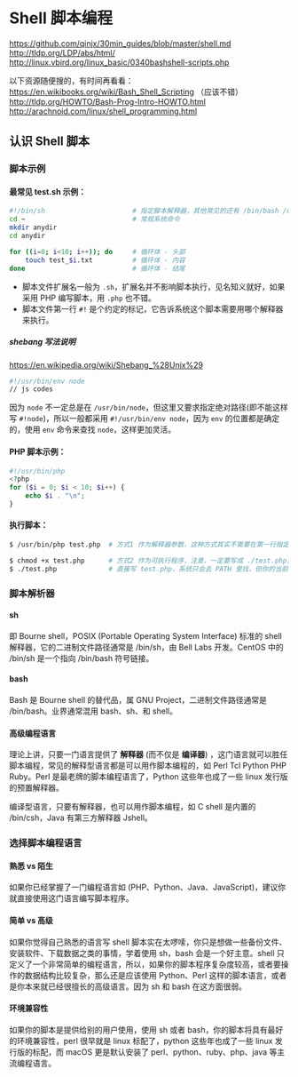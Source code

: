 # Shell 脚本编程

https://github.com/qinjx/30min_guides/blob/master/shell.md   
http://tldp.org/LDP/abs/html/   
http://linux.vbird.org/linux_basic/0340bashshell-scripts.php

以下资源随便搜的，有时间再看看：   
https://en.wikibooks.org/wiki/Bash_Shell_Scripting （应该不错）   
http://tldp.org/HOWTO/Bash-Prog-Intro-HOWTO.html   
http://arachnoid.com/linux/shell_programming.html


## 认识 Shell 脚本

### 脚本示例

#### 最常见 test.sh 示例：

```bash
#!/bin/sh                      # 指定脚本解释器，其他常见的还有 /bin/bash /usr/bin/php
cd ~                           # 常规系统命令
mkdir anydir
cd anydir

for ((i=0; i<10; i++)); do     # 循环体 - 头部
    touch test_$i.txt          # 循环体 - 内容
done                           # 循环体 - 结尾
```

* 脚本文件扩展名一般为 `.sh`，扩展名并不影响脚本执行，见名知义就好，如果采用 PHP 编写脚本，用 `.php` 也不错。
* 脚本文件第一行 `#!` 是个约定的标记，它告诉系统这个脚本需要用哪个解释器来执行。

##### shebang 写法说明

https://en.wikipedia.org/wiki/Shebang_%28Unix%29

```bash
#!/usr/bin/env node
// js codes
```

因为 `node` 不一定总是在 `/usr/bin/node`，但这里又要求指定绝对路径(即不能这样写 `#!node`)，所以一般都采用 `#!/usr/bin/env node`，因为 `env` 的位置都是确定的，使用 `env` 命令来查找 `node`，这样更加灵活。

#### PHP 脚本示例：

```php
#!/usr/bin/php
<?php
for ($i = 0; $i < 10; $i++) {
    echo $i . "\n";
}
```

#### 执行脚本：

```bash
$ /usr/bin/php test.php  # 方式1 作为解释器参数，这种方式其实不需要在第一行指定解释器信息，写了也没用。

$ chmod +x test.php      # 方式2 作为可执行程序，注意，一定要写成 ./test.php，而不是 test.php
$ ./test.php             # 直接写 test.php，系统只会去 PATH 里找，但你的当前目录通常不在 PATH 里
```

### 脚本解析器

#### sh

即 Bourne shell，POSIX (Portable Operating System Interface) 标准的 shell 解释器，它的二进制文件路径通常是 /bin/sh，由 Bell Labs 开发。CentOS 中的 /bin/sh 是一个指向 /bin/bash 符号链接。

#### bash

Bash 是 Bourne shell 的替代品，属 GNU Project，二进制文件路径通常是 /bin/bash。业界通常混用 bash、sh、和 shell。

#### 高级编程语言

理论上讲，只要一门语言提供了 **解释器** (而不仅是 **编译器**) ，这门语言就可以胜任脚本编程，常见的解释型语言都是可以用作脚本编程的，如 Perl Tcl Python PHP Ruby。Perl 是最老牌的脚本编程语言了，Python 这些年也成了一些 linux 发行版的预置解释器。

编译型语言，只要有解释器，也可以用作脚本编程，如 C shell 是内置的 /bin/csh，Java 有第三方解释器 Jshell。

### 选择脚本编程语言

#### 熟悉 vs 陌生

如果你已经掌握了一门编程语言如 (PHP、Python、Java、JavaScript)，建议你就直接使用这门语言编写脚本程序。

#### 简单 vs 高级

如果你觉得自己熟悉的语言写 shell 脚本实在太啰嗦，你只是想做一些备份文件、安装软件、下载数据之类的事情，学着使用 sh，bash 会是一个好主意。shell 只定义了一个非常简单的编程语言，所以，如果你的脚本程序复杂度较高，或者要操作的数据结构比较复杂，那么还是应该使用 Python、Perl 这样的脚本语言，或者是你本来就已经很擅长的高级语言。因为 sh 和 bash 在这方面很弱。

#### 环境兼容性

如果你的脚本是提供给别的用户使用，使用 sh 或者 bash，你的脚本将具有最好的环境兼容性，perl 很早就是 linux 标配了，python 这些年也成了一些 linux 发行版的标配，而 macOS 更是默认安装了 perl、python、ruby、php、java 等主流编程语言。
